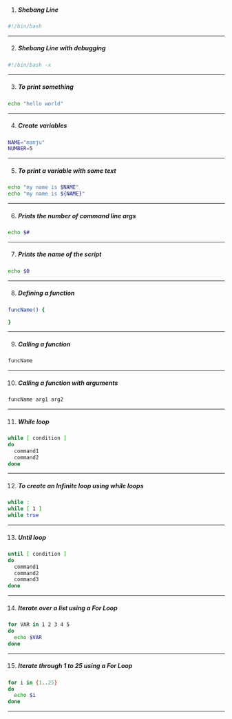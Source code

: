 1. ##### Shebang Line
```bash
#!/bin/bash 
``` 
***
2. ##### Shebang Line with debugging
```bash
#!/bin/bash -x 
``` 
***
3. ##### To print something
```bash
echo "hello world" 
```
***
4. ##### Create variables
```bash
NAME="manju"
NUMBER=5
```
***
5. ##### To print a variable with some text
```bash
echo "my name is $NAME"
echo "my name is ${NAME}"
```
***
6. ##### Prints the number of command line args
```bash
echo $#
```
***
7. ##### Prints the name of the script
```bash
echo $0
```
***
8. ##### Defining a function
```bash
funcName() {

}
```
***
9. ##### Calling a function
```bash
funcName
```
***
10. ##### Calling a function with arguments
```bash
funcName arg1 arg2
```
***
11. ##### While loop
```bash
while [ condition ]
do 
  command1
  command2
done
```
***
12. ##### To create an Infinite loop using while loops
```bash
while :
while [ 1 ]
while true
```
***
13. ##### Until loop
```bash
until [ condition ]
do
  command1
  command2
  command3
done
```
***
14. ##### Iterate over a list using a For Loop
```bash
for VAR in 1 2 3 4 5
do
  echo $VAR
done
```
***
15. ##### Iterate through 1 to 25 using a For Loop
```bash
for i in {1..25}
do
  echo $i
done
```
***
